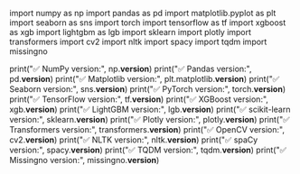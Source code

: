 import numpy as np
import pandas as pd
import matplotlib.pyplot as plt
import seaborn as sns
import torch
import tensorflow as tf
import xgboost as xgb
import lightgbm as lgb
import sklearn
import plotly
import transformers
import cv2
import nltk
import spacy
import tqdm
import missingno

print("✅ NumPy version:", np.__version__)
print("✅ Pandas version:", pd.__version__)
print("✅ Matplotlib version:", plt.matplotlib.__version__)
print("✅ Seaborn version:", sns.__version__)
print("✅ PyTorch version:", torch.__version__)
print("✅ TensorFlow version:", tf.__version__)
print("✅ XGBoost version:", xgb.__version__)
print("✅ LightGBM version:", lgb.__version__)
print("✅ scikit-learn version:", sklearn.__version__)
print("✅ Plotly version:", plotly.__version__)
print("✅ Transformers version:", transformers.__version__)
print("✅ OpenCV version:", cv2.__version__)
print("✅ NLTK version:", nltk.__version__)
print("✅ spaCy version:", spacy.__version__)
print("✅ TQDM version:", tqdm.__version__)
print("✅ Missingno version:", missingno.__version__)

